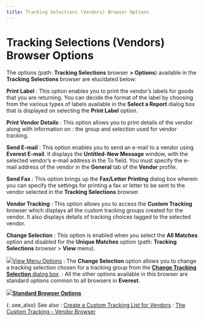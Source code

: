 ```yaml
---
title: Tracking Selections (Vendors) Browser Options
---
```


# Tracking Selections (Vendors) Browser Options


The options (path: **Tracking Selections** browser **&gt; Options**) available  in the **Tracking** **Selections**  browser are elucidated below:


**Print Label**
: This option enables you to print the vendor’s labels  for goods that you are returning. You can decide the format of the label  by choosing from the various types of labels available in the **Select 
 a Report** dialog box that is displayed on selecting the **Print 
 Label** option.


**Print Vendor Details**
: This option allows you to print details of the vendor  along with information on
: the group and selection used for vendor tracking.


**Send E-mail**
: This option enables you to send an e-mail to a vendor  using **Everest E-mail**. It displays  the **Untitled-New Message** window,  with the selected vendor’s e-mail address in the To field. You must specify  the e-mail address of the vendor in the **General**  tab of the **Vendor** profile.


**Send Fax**
: This option brings up the **Fax/Letter 
 Printing** dialog box wherein you can specify the settings for printing  a fax or letter to be sent to the vendor selected in the **Tracking 
 Selections** browser.


**Vendor Tracking**
: This option allows you to access the **Custom 
 Tracking** browser which displays all the custom tracking groups  created for the vendor. It also displays details of tracking choices tagged  to the selected vendor.


**Change Selection**
: This option is enabled when you select the **All Matches** option and disabled for  the **Unique Matches** option (path:  **Tracking Selections** browser >  **View** menu).


![]({{site.ct_baseurl}}/img/lens.gif)[View  Menu Options]({{site.ct_baseurl}}/misc/tracking_selections_(vendor)_browser_-_view_menu_options.html)
: The **Change Selection**  option allows you to change a tracking selection chosen for a tracking  group from the [**Change Tracking Selection** dialog box]({{site.ct_baseurl}}/misc/the_change_tracking_selection_dialog_box.html).
: All the other options available in this browser  are standard options common to all browsers in **Everest**.


**![]({{site.ct_baseurl}}/img/lens.gif)[Standard  Browser Options]({{site.wwe_chm}}/everest-client/ui/browsers/standard_browser_options.html)**


{:.see_also}
See also
: [Create  a Custom Tracking List for Vendors]({{site.ct_baseurl}}/vendor-tracking/create_a_custom_tracking_list_for_vendors.html)
: [The  Custom Tracking - Vendor Browser]({{site.ct_baseurl}}/vendor-tracking/the_custom_tracking_vendor_browser.html)
